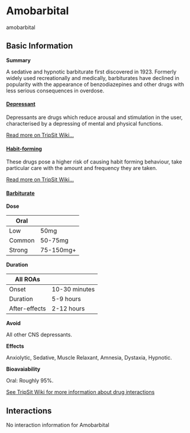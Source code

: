# Amobarbital

amobarbital

## Basic Information

**Summary**

A sedative and hypnotic barbiturate first discovered in 1923\. Formerly widely used recreationally and medically, barbiturates have declined in popularity with the appearance of benzodiazepines and other drugs with less serious consequences in overdose.

#### [Depressant](/category/depressant)

Depressants are drugs which reduce arousal and stimulation in the user, characterised by a depressing of mental and physical functions.

[Read more on TripSit Wiki...](#{category.wiki})

#### [Habit-forming](/category/habit-forming)

These drugs pose a higher risk of causing habit forming behaviour, take particular care with the amount and frequency they are taken.

[Read more on TripSit Wiki...](#{category.wiki})

#### [Barbiturate](/category/barbiturate)

**Dose**

| Oral   |           |
| ------ | --------- |
| Low    | 50mg      |
| Common | 50-75mg   |
| Strong | 75-150mg+ |

**Duration**

| All ROAs      |               |
| ------------- | ------------- |
| Onset         | 10-30 minutes |
| Duration      | 5-9 hours     |
| After-effects | 2-12 hours    |

**Avoid**

All other CNS depressants.

**Effects**

Anxiolytic, Sedative, Muscle Relaxant, Amnesia, Dystaxia, Hypnotic.

**Bioavaiability**

Oral: Roughly 95%.

[See TripSit Wiki for more information about drug interactions](http://combo.tripsit.me/)

## Interactions

No interaction information for Amobarbital